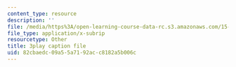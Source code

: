 ```yaml
---
content_type: resource
description: ''
file: /media/https%3A/open-learning-course-data-rc.s3.amazonaws.com/15-071-the-analytics-edge-spring-2017/82cbaedc09a55a7192acc8182a5b006c_CaLv-IWX5vo.vtt
file_type: application/x-subrip
resourcetype: Other
title: 3play caption file
uid: 82cbaedc-09a5-5a71-92ac-c8182a5b006c
---
```

